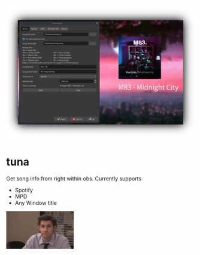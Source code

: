 ![header](/preview.png "tuna running on obs linux")

# tuna
Get song info from right within obs.
Currently supports
- Spotify
- MPD
- Any Window title

<img src="/data/tuna.png" alt="hey tuna" width="180px">
